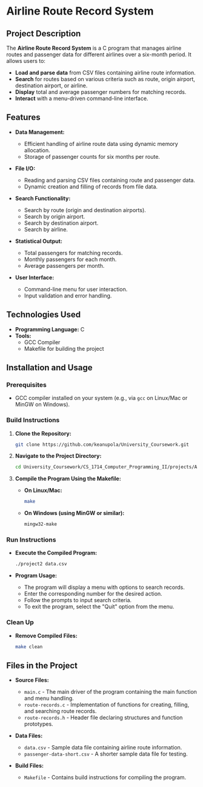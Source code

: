 # Airline Route Record System

## Project Description

The **Airline Route Record System** is a C program that manages airline routes and passenger data for different airlines over a six-month period. It allows users to:

- **Load and parse data** from CSV files containing airline route information.
- **Search** for routes based on various criteria such as route, origin airport, destination airport, or airline.
- **Display** total and average passenger numbers for matching records.
- **Interact** with a menu-driven command-line interface.

## Features

- **Data Management:**
  - Efficient handling of airline route data using dynamic memory allocation.
  - Storage of passenger counts for six months per route.

- **File I/O:**
  - Reading and parsing CSV files containing route and passenger data.
  - Dynamic creation and filling of records from file data.

- **Search Functionality:**
  - Search by route (origin and destination airports).
  - Search by origin airport.
  - Search by destination airport.
  - Search by airline.

- **Statistical Output:**
  - Total passengers for matching records.
  - Monthly passengers for each month.
  - Average passengers per month.

- **User Interface:**
  - Command-line menu for user interaction.
  - Input validation and error handling.

## Technologies Used

- **Programming Language:** C
- **Tools:**
  - GCC Compiler
  - Makefile for building the project

## Installation and Usage

### Prerequisites

- GCC compiler installed on your system (e.g., via `gcc` on Linux/Mac or MinGW on Windows).

### Build Instructions

1. **Clone the Repository:**
   ```bash
   git clone https://github.com/keanupola/University_Coursework.git
   ```

2. **Navigate to the Project Directory:**
   ```bash
   cd University_Coursework/CS_1714_Computer_Programming_II/projects/Airline_Route_Record_System
    ```


3. **Compile the Program Using the Makefile:**
   - **On Linux/Mac:**
     ```bash
     make
     ```
   - **On Windows (using MinGW or similar):**
     ```cmd
     mingw32-make
     ```

### Run Instructions

- **Execute the Compiled Program:**
  ```bash
  ./project2 data.csv
  ```

- **Program Usage:**
  - The program will display a menu with options to search records.
  - Enter the corresponding number for the desired action.
  - Follow the prompts to input search criteria.
  - To exit the program, select the "Quit" option from the menu.

### Clean Up

- **Remove Compiled Files:**
  ```bash
  make clean
  ```

## Files in the Project

- **Source Files:**
  - `main.c` - The main driver of the program containing the main function and menu handling.
  - `route-records.c` - Implementation of functions for creating, filling, and searching route records.
  - `route-records.h` - Header file declaring structures and function prototypes.

- **Data Files:**
  - `data.csv` - Sample data file containing airline route information.
  - `passenger-data-short.csv` - A shorter sample data file for testing.

- **Build Files:**
  - `Makefile` - Contains build instructions for compiling the program.

